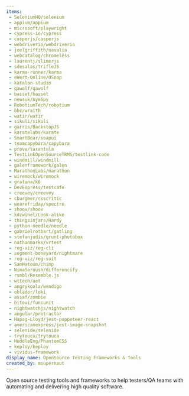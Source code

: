 ```yaml
---
items:
 - SeleniumHQ/selenium
 - appium/appium
 - microsoft/playwright
 - cypress-io/cypress
 - casperjs/casperjs
 - webdriverio/webdriverio
 - joelgriffith/navalia
 - webcatalog/chromeless
 - laurentj/slimerjs
 - sdesalas/trifleJS
 - karma-runner/karma
 - eWert-Online/OSnap
 - katalon-studio
 - qawolf/qawolf
 - basset/basset
 - newsuk/AyeSpy
 - RobotiumTech/robotium
 - bbc/wraith
 - watir/watir
 - sikuli/sikuli
 - garris/BackstopJS
 - karatelabs/karate
 - SmartBear/soapui
 - teamcapybara/capybara
 - prove/tarantula
 - TestLinkOpenSourceTRMS/testlink-code
 - windmill/windmill
 - galenframework/galen
 - MarathonLabs/marathon
 - wiremock/wiremock
 - grafana/k6
 - DevExpress/testcafe
 - creevey/creevey
 - cburgmer/csscritic
 - wearefriday/spectre
 - shoov/shoov
 - kdzwinel/Look-alike
 - thingsinjars/Hardy
 - python-needle/needle
 - gabrielrotbart/gatling
 - stefanjudis/grunt-photobox
 - nathanmarks/vrtest
 - reg-viz/reg-cli
 - segment-boneyard/nightmare
 - reg-viz/reg-suit
 - SamHatoum/chimp
 - NimaSoroush/differencify
 - rsmbl/Resemble.js
 - wttech/aet
 - angrykoala/wendigo
 - oblador/loki
 - assaf/zombie
 - bitovi/funcunit
 - nightwatchjs/nightwatch
 - angular/protractor
 - Hapag-Lloyd/jest-puppeteer-react
 - americanexpress/jest-image-snapshot
 - selenide/selenide
 - trytouca/trytouca
 - HuddleEng/PhantomCSS
 - keploy/keploy
 - vividus-framework
display_name: OpenSource Testing Frameworks & Tools
created_by: msupernaut
---
```

Open source testing tools and frameworks to help testers/QA teams with automating and delivering high quality software.
